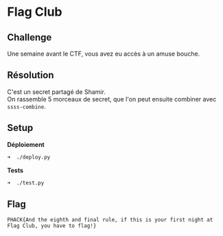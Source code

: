 # Flag Club
## Challenge

Une semaine avant le CTF, vous avez eu accès à un amuse bouche.

## Résolution

C'est un secret partagé de Shamir.  
On rassemble 5 morceaux de secret, que l'on peut ensuite combiner avec `ssss-combine`.

## Setup

**Déploiement**

```bash
➜  ./deploy.py
```

**Tests**

```bash
➜  ./test.py
```

## Flag

```
PHACK{And the eighth and final rule, if this is your first night at Flag Club, you have to flag!}
```
